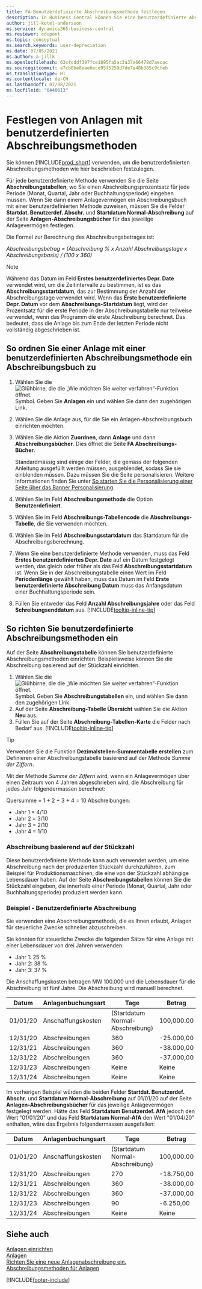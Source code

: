 ```yaml
---
title: FA-Benutzerdefinierte Abschreibungsmethode festlegen
description: In Business Central können Sie eine benutzerdefinierte Abschreibungsmethode anwenden, um die Abschreibungsmethode für Ihre Anlage auf der Seite Anlagekarte zu definieren.
author: jill-kotel-andersson
ms.service: dynamics365-business-central
ms.reviewer: edupont
ms.topic: conceptual
ms.search.keywords: user-depreciation
ms.date: 07/05/2021
ms.author: a-jillk
ms.openlocfilehash: 63cfcddf397fce1895fa5ac3a37a66478d7aecac
ms.sourcegitcommit: a7cb0be8eae6ece95f5259d7de7a48b385c9cfeb
ms.translationtype: HT
ms.contentlocale: de-CH
ms.lasthandoff: 07/08/2021
ms.locfileid: "6440613"
---
```

# <a name="set-up-fixed-assets-with-user-defined-depreciation-methods"></a>Festlegen von Anlagen mit benutzerdefinierten Abschreibungsmethoden

Sie können [!INCLUDE[prod_short](includes/prod_short.md)] verwenden, um die benutzerdefinierten Abschreibungsmethoden wie hier beschrieben festzulegen.

Für jede benutzerdefinierte Methode verwenden Sie die Seite **Abschreibungstabellen**, wo Sie einen Abschreibungsprozentsatz für jede Periode (Monat, Quartal, Jahr oder Buchhaltungsperiode) eingeben müssen. Wenn Sie dann einem Anlagevermögen ein Abschreibungsbuch mit einer benutzerdefinierten Methode zuweisen, müssen Sie die Felder **Startdat. Benutzerdef. Abschr.** und **Startdatum Normal-Abschreibung** auf der Seite **Anlagen-Abschreibungsbücher** für das jeweilige Anlagevermögen festlegen.  

Die Formel zur Berechnung des Abschreibungsbetrages ist:  

*Abschreibungsbetrag = (Abschreibung % x Anzahl Abschreibungstage x Abschreibungsbasis) / (100 x 360)*


> [!NOTE]  
> Während das Datum im Feld **Erstes benutzerdefiniertes Depr. Date** verwendet wird, um die Zeitintervalle zu bestimmen, ist es das **Abschreibungsstartdatum**, das zur Bestimmung der Anzahl der Abschreibungstage verwendet wird. Wenn das **Erste benutzerdefinierte Depr. Datum** vor dem **Abschreibungs-Startdatum** liegt, wird der Prozentsatz für die erste Periode in der Abschreibungstabelle nur teilweise verwendet, wenn das Programm die erste Abschreibung berechnet. Das bedeutet, dass die Anlage bis zum Ende der letzten Periode nicht vollständig abgeschrieben ist.

## <a name="to-assign-a-depreciation-book-to-a-fixed-asset-with-a-user-defined-depreciation-method"></a>So ordnen Sie einer Anlage mit einer benutzerdefinierten Abschreibungsmethode ein Abschreibungsbuch zu

1. Wählen Sie die ![Glühbirne, die die „Wie möchten Sie weiter verfahren“-Funktion öffnet.](media/ui-search/search_small.png "Tell me-Funktion") Symbol. Geben Sie **Anlagen** ein und wählen Sie dann den zugehörigen Link.
2. Wählen Sie die Anlage aus, für die Sie ein Anlagen-Abschreibungsbuch einrichten möchten.
3. Wählen Sie die Aktion **Zuordnen**, dann **Anlage** und dann **Abschreibungsbücher**. Dies öffnet die Seite **FA Abschreibungs-Bücher**.

   Standardmässig sind einige der Felder, die gemäss der folgenden Anleitung ausgefüllt werden müssen, ausgeblendet, sodass Sie sie einblenden müssen. Dazu müssen Sie die Seite personalisieren. Weitere Informationen finden Sie unter [So starten Sie die Personalisierung einer Seite über das Banner Personalisierung](ui-personalization-user.md#to-start-personalizing-a-page-through-the-personalizing-banner).
4. Wählen Sie im Feld **Abschreibungsmethode** die Option **Benutzerdefiniert**.
5. Wählen Sie im Feld **Abschreibungs-Tabellencode** die **Abschreibungs-Tabelle**, die Sie verwenden möchten.
6. Wählen Sie im Feld **Abschreibungsstartdatum** das Startdatum für die Abschreibungsberechnung.
7. Wenn Sie eine benutzerdefinierte Methode verwenden, muss das Feld **Erstes benutzerdefiniertes Depr. Date** auf ein Datum festgelegt werden, das gleich oder früher als das Feld **Abschreibungsstartdatum** ist. Wenn Sie in der Abschreibungstabelle einen Wert im Feld **Periodenlänge** gewählt haben, muss das Datum im Feld **Erste benutzerdefinierte Abschreibung Datum** muss das Anfangsdatum einer Buchhaltungsperiode sein.
8. Füllen Sie entweder das Feld **Anzahl Abschreibungsjahre** oder das Feld **Schreibungsenddatum** aus. [!INCLUDE[tooltip-inline-tip](includes/tooltip-inline-tip_md.md)] 

## <a name="to-set-up-user-defined-depreciation-methods"></a>So richten Sie benutzerdefinierte Abschreibungsmethoden ein

Auf der Seite **Abschreibungstabelle** können Sie benutzerdefinierte Abschreibungsmethoden einrichten. Beispielsweise können Sie die Abschreibung basierend auf der Stückzahl einrichten.  

1. Wählen Sie die ![Glühbirne, die die „Wie möchten Sie weiter verfahren“-Funktion öffnet.](media/ui-search/search_small.png "Tell me-Funktion") Symbol. Geben Sie **Abschreibungstabellen** ein, und wählen Sie dann den zugehörigen Link.  
2. Auf der Seite **Abschreibung-Tabelle Übersicht** wählen Sie die Aktion **Neu** aus.  
3. Füllen Sie auf der Seite **Abschreibung-Tabellen-Karte** die Felder nach Bedarf aus. [!INCLUDE[tooltip-inline-tip](includes/tooltip-inline-tip_md.md)]  

> [!TIP]
> Verwenden Sie die Funktion **Dezimalstellen-Summentabelle erstellen** zum Definieren einer Abschreibungstabelle basierend auf der Methode *Summe der Ziffern*.

Mit der Methode *Summe der Ziffern* wird, wenn ein Anlagevermögen über einen Zeitraum von 4 Jahren abgeschrieben wird, die Abschreibung für jedes Jahr folgendermassen berechnet:

Quersumme = 1 + 2 + 3 + 4 = 10 Abschreibungen:

* Jahr 1 = 4/10  
* Jahr 2 = 3/10  
* Jahr 3 = 2/10  
* Jahr 4 = 1/10  

### <a name="depreciation-based-on-number-of-units"></a>Abschreibung basierend auf der Stückzahl

Diese benutzerdefinierte Methode kann auch verwendet werden, um eine Abschreibung nach der produzierten Stückzahl durchzuführen, zum Beispiel für Produktionsmaschinen, die eine von der Stückzahl abhängige Lebensdauer haben. Auf der Seite **Abschreibungstabellen** können Sie die Stückzahl eingeben, die innerhalb einer Periode (Monat, Quartal, Jahr oder Buchhaltungsperiode) produziert werden kann.  

### <a name="example---user-defined-depreciation"></a>Beispiel - Benutzerdefinierte Abschreibung

Sie verwenden eine Abschreibungsmethode, die es Ihnen erlaubt, Anlagen für steuerliche Zwecke schneller abzuschreiben.  

Sie könnten für steuerliche Zwecke die folgenden Sätze für eine Anlage mit einer Lebensdauer von drei Jahren verwenden:  

* Jahr 1: 25 %  
* Jahr 2: 38 %  
* Jahr 3: 37 %  

Die Anschaffungskosten betragen MW 100.000 und die Lebensdauer für die Abschreibung ist fünf Jahre. Die Abschreibung wird manuell berechnet.  

| Datum | Anlagenbuchungsart | Tage | Betrag | Buchwert |
| --- | --- | --- | --- | --- |
| 01/01/20 |Anschaffungskosten |(Startdatum Normal-Abschreibung) |100,000.00 |100,000.00 |
| 12/31/20 |Abschreibungen |360 |-25.000,00 |75,000.00 |
| 12/31/21 |Abschreibungen |360 |-38.000,00 |37,000.00 |
| 12/31/22 |Abschreibungen |360 |-37.000,00 |0 |
| 12/31/23 |Abschreibungen |Keine |Keine |0 |
| 12/31/24 |Abschreibungen |Keine |Keine |0 |

Im vorherigen Beispiel würden die beiden Felder **Startdat. Benutzerdef. Abschr.** und **Startdatum Normal-Abschreibung** auf 01/01/20 auf der Seite **Anlagen-Abschreibungsbücher** für das jeweilige Anlagevermögen festgelegt werden. Hätte das Feld **Startdatum Benutzerdef. AfA** jedoch den Wert "01/01/20" und das Feld **Startdatum Normal-AfA** den Wert "01/04/20" enthalten, wäre das Ergebnis folgendermassen ausgefallen:  

| Datum | Anlagenbuchungsart | Tage | Betrag | Buchwert |
| --- | --- | --- | --- | --- |
| 01/01/20 |Anschaffungskosten |(Startdatum Normal-Abschreibung) |100,000.00 |100,000.00 |
| 12/31/20 |Abschreibungen |270 |-18.750,00 |81,250.00 |
| 12/31/21 |Abschreibungen |360 |-38.000,00 |42,250.00 |
| 12/31/22 |Abschreibungen |360 |-37.000,00 |6,250.00 |
| 12/31/23 |Abschreibungen |90 |-6.250,00 |0 |
| 12/31/24 |Abschreibungen |Keine |Keine |0 |


## <a name="see-also"></a>Siehe auch
[Anlagen einrichten](fa-setup.md)  
[Anlagen](fa-manage.md)  
[Richten Sie eine neue Anlagenabschreibung ein.](fa-how-setup-depreciation.md)  
[Abschreibungsmethoden für Anlagen](fa-depreciation-methods.md)

[!INCLUDE[footer-include](includes/footer-banner.md)]
